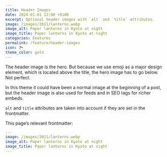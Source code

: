 ```yaml
---
title: Header Images
date: 2024-01-01 13:00 +0100
excerpt: Optional header images with `alt` and `title` attributes.
image: /images/2011/lanterns.webp
image_alt: Paper lanterns in Kyoto at night
image_title: Paper lanterns in Kyoto at night
categories: Features
permalink: /feature/header-images
icon: 🏞️
theme_color: gold
---
```

The header image is the hero. But because we use emoji as a major design element, which is located above the title, the hero image has to go below. Not perfect.

In this theme it could have been a normal image at the beginning of a post, but the header image is also used for feeds and in SEO tags for richer embeds.

`alt` and `title` attributes are taken into account if they are set in the frontmatter.

This page’s relevant frontmatter:

```yaml
---
image: /images/2011/lanterns.webp
image_alt: Paper lanterns in Kyoto at night
image_title: Paper lanterns in Kyoto at night
---
```
